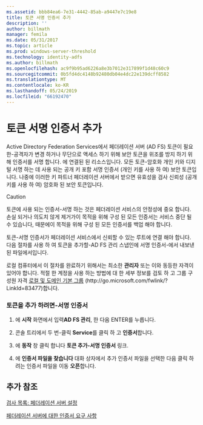 ```yaml
---
ms.assetid: bbb84ea6-7e31-4442-85ab-a9447e7c19e8
title: 토큰 서명 인증서 추가
description: ''
author: billmath
manager: femila
ms.date: 05/31/2017
ms.topic: article
ms.prod: windows-server-threshold
ms.technology: identity-adfs
ms.author: billmath
ms.openlocfilehash: ac9f9b95ad6226a8e3b7012e317899f1d48c60c9
ms.sourcegitcommit: 0b5fd4dc4148b92480db04e4dc22e139dcff8582
ms.translationtype: MT
ms.contentlocale: ko-KR
ms.lasthandoff: 05/24/2019
ms.locfileid: "66192470"
---
```

# <a name="add-a-token-signing-certificate"></a>토큰 서명 인증서 추가


Active Directory Federation Services에서 페더레이션 서버 \(AD FS\) 토큰이 필요한\-공격자가 변경 하거나 무단으로 액세스 하기 위해 보안 토큰을 위조를 방지 하기 위해 인증서를 서명 합니다. 에 연결된 된 리소스입니다. 모든 토큰\-암호화 개인 키와 디지털 서명 하는 데 사용 되는 공개 키 포함 서명 인증서 \(개인 키를 사용 하 여\) 보안 토큰입니다. 나중에 이러한 키 파트너 페더레이션 서버에서 받으면 유효성을 검사 신뢰성 \(공개 키를 사용 하 여\) 암호화 된 보안 토큰입니다.  
  
> [!CAUTION]  
> 토큰에 사용 되는 인증서\-서명 하는 것은 페더레이션 서비스의 안정성에 중요 합니다. 손실 되거나 의도치 않게 제거가이 목적을 위해 구성 된 모든 인증서는 서비스 중단 될 수 있습니다, 때문에이 목적을 위해 구성 된 모든 인증서를 백업 해야 합니다.  
  
토큰\-서명 인증서가 페더레이션 서비스에서 신뢰할 수 있는 루트에 연결 해야 합니다. 다음 절차를 사용 하 여 토큰을 추가할\-AD FS 관리 스냅인에 서명 인증서\-에서 내보낸 된 파일에서입니다.  
  
로컬 컴퓨터에서 이 절차를 완료하기 위해서는 최소한 **관리자** 또는 이와 동등한 자격이 있어야 합니다.  적절 한 계정을 사용 하는 방법에 대 한 세부 정보를 검토 하 고 그룹 구성원 자격 [로컬 및 도메인 기본 그룹](https://go.microsoft.com/fwlink/?LinkId=83477) \(http:\/\/go.microsoft.com\/fwlink\/? LinkId\=83477\)합니다.   
  
### <a name="to-add-a-token-signing-certificate"></a>토큰을 추가 하려면\-서명 인증서  
  
1.  에 **시작** 화면에서 입력**AD FS 관리**, 한 다음 ENTER를 누릅니다.  
  
2.  콘솔 트리에서 두 번\-클릭 **Service**를 클릭 하 고 **인증서**합니다.  
  
3.  에 **동작** 창 클릭 합니다 **토큰 추가\-서명 인증서** 링크.  
  
4.  에 **인증서 파일을 찾습니다** 대화 상자에서 추가 인증서 파일을 선택한 다음 클릭 하려는 인증서 파일을 이동 **오픈**합니다.  
  
## <a name="additional-references"></a>추가 참조  
[검사 목록: 페더레이션 서버 설정](Checklist--Setting-Up-a-Federation-Server.md)  
  
[페더레이션 서버에 대한 인증서 요구 사항](https://technet.microsoft.com/library/dd807040.aspx)  
  


